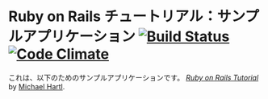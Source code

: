 # Ruby on Rails チュートリアル：サンプルアプリケーション [![Build Status](https://travis-ci.org/changeworld/sample_app.svg?branch=master)](https://travis-ci.org/changeworld/sample_app)[![Code Climate](https://codeclimate.com/github/changeworld/sample_app/badges/gpa.svg)](https://codeclimate.com/github/changeworld/sample_app)

これは、以下のためのサンプルアプリケーションです。
[*Ruby on Rails Tutorial*](http://railstutorial.jp/)
by [Michael Hartl](http://michaelhartl.com/).